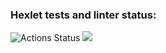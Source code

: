 ### Hexlet tests and linter status:
![Actions Status](https://github.com/SuperSurok/frontend-project-lvl1/workflows/hexlet-check/badge.svg)
<a href="https://codeclimate.com/github/codeclimate/codeclimate/maintainability"><img src="https://api.codeclimate.com/v1/badges/a99a88d28ad37a79dbf6/maintainability" /></a>
